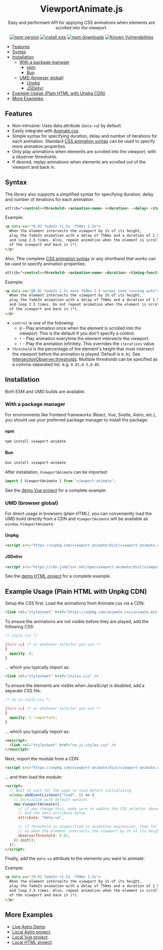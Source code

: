 <h1 align="center"><b>ViewportAnimate.js</b></h1>
<p align="center">Easy and performant API for applying CSS animations when elements are scrolled into the viewport.</p>

<div align="center">

[![npm version](https://img.shields.io/npm/v/viewport-animate.svg?style=flat-square)](https://www.npmjs.org/package/viewport-animate)
[![install size](https://img.shields.io/badge/dynamic/json?url=https://packagephobia.com/v2/api.json?p=viewport-animate&query=$.install.pretty&label=install%20size&style=flat-square)](https://packagephobia.now.sh/result?p=viewport-animate)
[![npm downloads](https://img.shields.io/npm/dm/viewport-animate.svg?style=flat-square)](https://npm-stat.com/charts.html?package=viewport-animate)
[![Known Vulnerabilities](https://snyk.io/test/npm/viewport-animate/badge.svg)](https://snyk.io/test/npm/viewport-animate)

</div>

- [Features](#features)
- [Syntax](#syntax)
- [Installation](#installation)
  - [With a package manager](#with-a-package-manager)
    - [npm](#npm)
    - [Bun](#bun)
  - [UMD (browser global)](#umd-browser-global)
    - [Unpkg](#unpkg)
    - [JSDelivr](#jsdelivr)
- [Example Usage (Plain HTML with Unpkg CDN)](#example-usage-plain-html-with-unpkg-cdn)
- [More Examples](#more-examples)


## Features

- Non-intrusive: Uses data attribute (`data-va`) by default.
- Easily integrate with [Animate.css](https://animate.style/).
- Simple syntax for specifying duration, delay and number of iterations for each animation. Standard [CSS animation syntax](https://developer.mozilla.org/en-US/docs/Web/CSS/animation) can be used to specify more animation properties.
- Only play animations when elements are scrolled into the viewport, with a observer thresholds.
- If desired, replay animations when elements are scrolled out of the viewport and back in.

## Syntax

The library also supports a simplified syntax for specifying duration, delay and number of iterations for each animation:
```html
attrib="<control><threshold> <animation-name> +<duration> -<delay> <iterations>x"
  ```

Example:
```html
<p data-va="*0.01 fadeIn +1.5s -750ms 2.5x">
  When the element intersects the viewport by 1% of its height,
  play the fadeIn animation with a delay of 750ms and a duration of 1.5s,
  and loop 2.5 times. Also, repeat animation when the element is scrolled out
  of the viewport and back in (*).
</p>
```

Also, Tthe complete [CSS animation syntax](https://developer.mozilla.org/en-US/docs/Web/CSS/animation) or any shorthand that works can be used to specify animation properties:
```html
attrib="<control><threshold> <animation-name> <duration> <timing-function> <delay> <iterations> <direction> <fill-mode> <play-state> <timeline>"
```

Example:
```html
<p data-va="@0.01 fadeIn 1.5s ease 750ms 2.5 normal none running auto">
  When the element intersects the viewport by 1% of its height,
  play the fadeIn animation with a delay of 750ms and a duration of 1.5s,
  and loop 2.5 times. Do not repeat animation when the element is scrolled out
  of the viewport and back in (*).
</p>
```

- `control` is one of the following:
  - `@` - Play animation once when the element is scrolled into the viewport. This is the default if you don't specify a control.
  - `*` - Play animation everytime the element intersects the viewport.
  - `!` - Play the animation infinitely. This overrides the `iterations` value.
- `threshold` is the percentage of the element's height that must intersect the viewport before the animation is played. Default is `0.01`. See [IntersectionObserver.thresholds](https://developer.mozilla.org/en-US/docs/Web/API/IntersectionObserver/thresholds). Multiple thresholds can be specified as a comma-separated list. e.g. `0.01,0.5,0.85`.

## Installation

Both ESM and UMD builds are available.

### With a package manager

For environments like frontend frameworks (React, Vue, Svelte, Astro, etc.), you should use your preferred package manager to install the package:

#### npm

```bash
npm install viewport-animate
```

#### Bun
  
```bash
bun install viewport-animate
```

After installation, `ViewportAnimate` can be imported:

```js
import { ViewportAnimate } from "viewport-animate";
```

See the [demo Vue project](./packages/viewport-animate-example.vue/src/App.vue) for a complete example.

### UMD (browser global)

For direct usage in browsers (plain HTML), you can conveniently load the UMD build directly from a CDN and `ViewportAnimate` will be available as `window.ViewportAnimate`:

#### Unpkg
```html
<script src="https://unpkg.com/viewport-animate/dist/viewport-animate.umd.js"></script>
```

#### JSDelivr
```html
<script src="https://cdn.jsdelivr.net/npm/viewport-animate/dist/viewport-animate.umd.js"></script>
```

See the [demo HTML project](./packages/viewport-animate-example.html/index.html) for a complete example.

## Example Usage (Plain HTML with Unpkg CDN)

Setup the CSS first. Load the animations from Animate.css via a CDN:

```html
<link rel="stylesheet" href="https://unpkg.com/animate.css/animate.min.css" />
```

To ensure the animations are not visible before they are played, add the following CSS:

```css
/* style.css */

[data-va] /* or whatever selector you use */
{
  opacity: 0;
}
```

... which you typically import as:

```html
<link rel="stylesheet" href="styles.css" />
```

To ensure the elements are visible when JavaScript is disabled, add a separate CSS file:

```css
/* no-js-style.css */

[data-va] /* or whatever selector you use */
{
  opacity: 1 !important;
}
```

... which you typically import as:

```html
<noscript>
  <link rel="stylesheet" href="no-js-styles.css" />
</noscript>
```

Next, import the module from a CDN:

```html
<script src="https://unpkg.com/viewport-animate/dist/viewport-animate.umd.js"></script>
```

... and then load the module:

```html
<script>
  // Best to wait for the page to load before initializing
  window.addEventListener("load", () => {
    // Initialize with default options
    new ViewportAnimate({
      // if you change this, make sure to update the CSS selector above
      // and the data attribute below
      attribute: "data-va",

      // if threshold is unspecified in animation expression, then fallback
      // to when the element intersects the viewport by 1% of its height
      observerThreshold: 0.01,
    }).init();
  });
</script>
```

Finally, add the `data-va` attribute to the elements you want to animate:

Example:
```html
<p data-va="*0.01 fadeIn +1.5s -750ms 2.5x">
  When the element intersects the viewport by 1% of its height,
  play the fadeIn animation with a delay of 750ms and a duration of 1.5s,
  and loop 2.5 times. Also, repeat animation when the element is scrolled out
  of the viewport and back in (*).
</p>
```

## More Examples

- [Live Astro Demo](https://dystopian.dev/)
- [Local Astro project](./packages/viewport-animate-example.astro/).
- [Local Vue project](./packages/viewport-animate-example.vue/).
- [Local HTML project](./packages/viewport-animate-example.html/).
